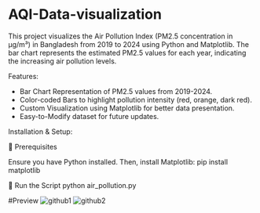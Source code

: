 # AQI-Data-visualization

This project visualizes the Air Pollution Index (PM2.5 concentration in µg/m³) in Bangladesh from 2019 to 2024 using Python and Matplotlib. The bar chart represents the estimated PM2.5 values for each year, indicating the increasing air pollution levels.

Features:

* Bar Chart Representation of PM2.5 values from 2019-2024.
* Color-coded Bars to highlight pollution intensity (red, orange, dark red).
* Custom Visualization using Matplotlib for better data presentation.
* Easy-to-Modify dataset for future updates.

Installation & Setup:

🔹 Prerequisites

Ensure you have Python installed. Then, install Matplotlib:
pip install matplotlib

🔹 Run the Script
python air_pollution.py

#Preview
![github1](https://github.com/user-attachments/assets/731525a6-b7fe-4965-adbe-d64ad22e1b5d)
![github2](https://github.com/user-attachments/assets/32eadec9-f3d5-471e-a44d-07aa29071dd4)
